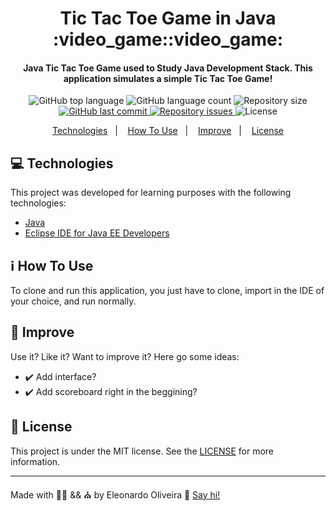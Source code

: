 <h1 align="center">
    Tic Tac Toe Game in Java :video_game::video_game:
</h1>

<h4 align="center">
    Java Tic Tac Toe Game used to Study Java Development Stack. This application simulates a simple Tic Tac Toe Game!
</h4>

<p align="center">
    <img alt="GitHub top language" src="https://img.shields.io/github/languages/top/eleonardoro/tictactoe-java.svg">
    <img alt="GitHub language count" src="https://img.shields.io/github/languages/count/eleonardoro/tictactoe-java.svg">
    <img alt="Repository size" src="https://img.shields.io/github/repo-size/eleonardoro/tictactoe-java.svg">
    <a href="https://github.com/eleonardoro/tictactoe-java/commits/master">
        <img alt="GitHub last commit" src="https://img.shields.io/github/last-commit/eleonardoro/tictactoe-java.svg">
    </a>
    <a href="https://github.com/eleonardoro/tictactoe-java/issues">
        <img alt="Repository issues" src="https://img.shields.io/github/issues/eleonardoro/tictactoe-java.svg">
    </a>
    <img alt="License" src="https://img.shields.io/badge/license-MIT-yellowgreen">
</p>

<p align="center">
    <a href="#computer-technologies">Technologies</a>&nbsp;&nbsp;&nbsp;|&nbsp;&nbsp;&nbsp;
    <a href="#information_source-how-to-use">How To Use</a>&nbsp;&nbsp;&nbsp;|&nbsp;&nbsp;&nbsp;
    <a href="#page_facing_up-improve">Improve</a>&nbsp;&nbsp;&nbsp;|&nbsp;&nbsp;&nbsp;
    <a href="#memo-license">License</a>
</p>


## :computer: Technologies

This project was developed for learning purposes with the following technologies:

- [Java](https://www.java.com/)
- [Eclipse IDE for Java EE Developers](ecl)


## :information_source: How To Use

To clone and run this application, you just have to clone, import in the IDE of your choice, and run normally.


## :page_facing_up: Improve

Use it? Like it? Want to improve it? Here go some ideas:
- :heavy_check_mark: Add interface?
- :heavy_check_mark: Add scoreboard right in the beggining?


## :memo: License
This project is under the MIT license. See the
[LICENSE](https://github.com/eleonardoro/train-chords/blob/master/LICENSE) for more information.

---

Made with :purple_heart::heartpulse: && :church: by Eleonardo Oliveira :wave: [Say
hi!](https://www.linkedin.com/in/eleonardo/)


[ecl]: https://www.eclipse.org/downloads/packages/release/mars/r/eclipse-ide-java-ee-developers

